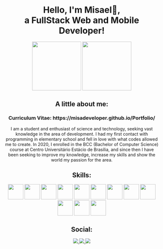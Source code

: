 <div align="center">
    <h1>
      Hello, I'm Misael👋, 
      <br>
      a FullStack Web and Mobile Developer!
    </h1>
</div>

<div align="center">
  <img height="160em" src="https://github-readme-stats.vercel.app/api?username=MisaDeveloper&theme=tokyonight">
  <img height="160em" src="https://github-readme-stats.vercel.app/api/top-langs/?username=MisaDeveloper&layout=compact&theme=tokyonight">
</div>

<div align="center">
    <h2>
        A little about me:
    </h2>
    <h3>
      Curriculum Vitae: https://misadeveloper.github.io/Portfolio/
    </h3>
    <p>
        I am a student and enthusiast of science and technology, seeking vast knowledge in the area of ​​development.
        I had my first contact with programming in elementary school and fell in love with what codes allowed me to create. In 2020, I enrolled in the BCC (Bachelor of Computer Science) course at Centro Universitário Estácio de Brasília, and since then I have been seeking to improve my knowledge, increase my skills and show the world my passion for the area.
    </p>
</div>

<div align="center">
    <h2>
        Skills:
    </h2>
    <div>
        <img height="50em" src="https://misadeveloper.github.io/Portfolio/wp-content/uploads/2022/03/html_icon.png">
        <img height="50em" src="https://misadeveloper.github.io/Portfolio/wp-content/uploads/2022/03/css_icon.png">
        <img height="50em" src="https://misadeveloper.github.io/Portfolio/wp-content/uploads/2022/03/javascript_icon.png">
        <img height="50em" src="https://misadeveloper.github.io/Portfolio/wp-content/uploads/2022/03/bootstrap_icon.png">
        <img height="50em" src="https://misadeveloper.github.io/Portfolio/wp-content/uploads/2022/03/react_icon.png">
        <img height="50em" src="https://misadeveloper.github.io/Portfolio/wp-content/uploads/2022/03/php_icon.png">
        <img height="50em" src="https://misadeveloper.github.io/Portfolio/wp-content/uploads/2022/03/nodejs_icon.png">
        <img height="50em" src="https://misadeveloper.github.io/Portfolio/wp-content/uploads/2022/03/mysql_icon.png">
        <img height="50em" src="https://misadeveloper.github.io/Portfolio/wp-content/uploads/2022/03/mongodb_icon.png">
        <img height="50em" src="https://misadeveloper.github.io/Portfolio/wp-content/uploads/2022/03/git_icon.png">
        <img height="50em" src="https://misadeveloper.github.io/Portfolio/wp-content/uploads/2022/03/icons8-wordpress-144.png">
        <img height="50em" src="https://misadeveloper.github.io/Portfolio/wp-content/uploads/2022/03/npm_icon.png">
    </div>
</div>

<div align="center">
  <h2>
    Social:
  </h2>
  <a href="https://misadeveloper.github.io/Portfolio/">
    <img src="https://img.shields.io/badge/website-000000?style=for-the-badge&logo=About.me&logoColor=white">
  </a>
  <a href="http://www.linkedin.com/in/misael-pereira-de-souza-662677221">
    <img src="https://img.shields.io/badge/LinkedIn-0077B5?style=for-the-badge&logo=linkedin&logoColor=white">
  </a>
  <a href="https://www.instagram.com/eumisa_fs/">
    <img src="https://img.shields.io/badge/Instagram-E4405F?style=for-the-badge&logo=instagram&logoColor=white">
  </a>
</div>
